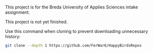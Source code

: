 This project is for the Breda University of Applies Sciences intake assignment.

This project is not yet finished.

Use this command when cloning to prevent downloading unnecessary history:
```sh
git clone --depth 1 https://github.com/FerWar6/HappyBirdsRepos
